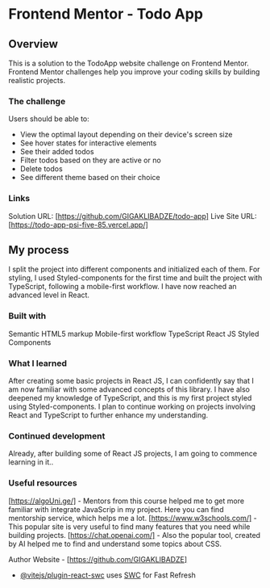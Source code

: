 # Frontend Mentor - Todo App

## Overview

This is a solution to the TodoApp
website challenge on Frontend Mentor. Frontend Mentor challenges help you improve your coding skills by building realistic projects.

### The challenge

Users should be able to:

- View the optimal layout depending on their device's screen size
- See hover states for interactive elements
- See their added todos
- Filter todos based on they are active or no
- Delete todos
- See different theme based on their choice

### Links

Solution URL: [https://github.com/GIGAKLIBADZE/todo-app]
Live Site URL: [https://todo-app-psi-five-85.vercel.app/]

## My process

I split the project into different components and initialized each of them. For styling, I used Styled-components for the first time and built the project with TypeScript, following a mobile-first workflow. I have now reached an advanced level in React.

### Built with

Semantic HTML5 markup
Mobile-first workflow
TypeScript
React JS
Styled Components

### What I learned

After creating some basic projects in React JS, I can confidently say that I am now familiar with some advanced concepts of this library. I have also deepened my knowledge of TypeScript, and this is my first project styled using Styled-components. I plan to continue working on projects involving React and TypeScript to further enhance my understanding.

### Continued development

Already, after building some of React JS projects, I am going to commence learning in it..

### Useful resources

[https://algoUni.ge/] - Mentors from this course helped me to get more familiar with integrate JavaScrip in my project. Here you can find mentorship service, which helps me a lot.
[https://www.w3schools.com/] - This popular site is very useful to find many features that you need while building projects.
[https://chat.openai.com/] - Also the popular tool, created by AI helped me to find and understand some topics about CSS.

Author
Website - [https://github.com/GIGAKLIBADZE]

- [@vitejs/plugin-react-swc](https://github.com/vitejs/vite-plugin-react-swc) uses [SWC](https://swc.rs/) for Fast Refresh
